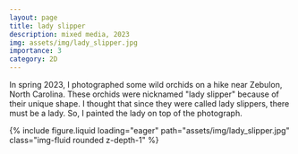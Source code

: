 ```yaml
---
layout: page
title: lady slipper
description: mixed media, 2023
img: assets/img/lady_slipper.jpg
importance: 3
category: 2D
---
```


In spring 2023, I photographed some wild orchids on a hike near Zebulon, North Carolina. These orchids were nicknamed "lady slipper" because of their unique shape. I thought that since they were called lady slippers, there must be a lady. So, I painted the lady on top of the photograph.

<div class="row">
    <div class="col-sm mt-3 mt-md-0">
        {% include figure.liquid loading="eager" path="assets/img/lady_slipper.jpg" class="img-fluid rounded z-depth-1" %}
    </div>
</div>
